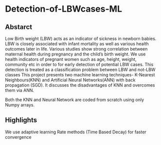 # Detection-of-LBWcases-ML

## Abstarct
Low  Birth  weight  (LBW)  acts  as  an  indicator  of  sickness in  newborn  babies.  LBW  is  closely  associated  with  infant mortality  as  well  as  various  health  outcomes  later  in  life. Various  studies  show  strong  correlation  between  maternal health during pregnancy and the child’s birth weight. We  use  health  indicators  of  pregnant  women  such  as  age, height, weight, community etc in  order  to  for  early  detection  of  potential  LBW  cases.  This  detection  is  treated  as  a classification problem between LBW and not-LBW classes
This project presents two machine learning techniques-  K-Nearest  Neighbours(KNN)  and  Artificial  Neural  Networks(ANN)  with  back  propagation (SGD).  It  discusses  the  disadvantages  of KNN  and  overcomes  them  via  ANN.

Both the KNN and Neural Network are coded from scratch using only Numpy arrays.

## Highlights

We use adaptive learning Rate methods (Time Based Decay) for faster convergence
